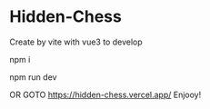# Hidden-Chess
Create by vite with vue3 to develop

npm i 

npm run dev 

OR GOTO https://hidden-chess.vercel.app/  Enjooy!
